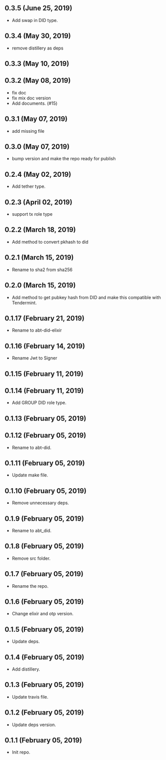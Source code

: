 ## 0.3.5 (June 25, 2019)
  - Add swap in DID type.

## 0.3.4 (May 30, 2019)
  - remove distillery as deps


## 0.3.3 (May 10, 2019)


## 0.3.2 (May 08, 2019)
  - fix doc
  - fix mix doc version
  - Add documents. (#15)

## 0.3.1 (May 07, 2019)
  - add missing file

## 0.3.0 (May 07, 2019)
  - bump version and make the repo ready for publish

## 0.2.4 (May 02, 2019)
  - Add tether type.

## 0.2.3 (April 02, 2019)
  - support tx role type

## 0.2.2 (March 18, 2019)
  - Add method to convert pkhash to did

## 0.2.1 (March 15, 2019)
  - Rename to sha2 from sha256

## 0.2.0 (March 15, 2019)
  - Add method to get pubkey hash from DID and make this compatible with Tendermint.

## 0.1.17 (February 21, 2019)
  - Rename to abt-did-elixir

## 0.1.16 (February 14, 2019)
  - Rename Jwt to Signer

## 0.1.15 (February 11, 2019)


## 0.1.14 (February 11, 2019)
  - Add GROUP DID role type.

## 0.1.13 (February 05, 2019)

## 0.1.12 (February 05, 2019)
- Rename to abt-did.

## 0.1.11 (February 05, 2019)
- Update make file.

## 0.1.10 (February 05, 2019)
- Remove unnecessary deps.

## 0.1.9 (February 05, 2019)
- Rename to abt_did.

## 0.1.8 (February 05, 2019)
- Remove src folder.

## 0.1.7 (February 05, 2019)
- Rename the repo.

## 0.1.6 (February 05, 2019)
- Change elixir and otp version.

## 0.1.5 (February 05, 2019)
- Update deps.

## 0.1.4 (February 05, 2019)
- Add distillery.

## 0.1.3 (February 05, 2019)
- Update travis file.

## 0.1.2 (February 05, 2019)
- Update deps version.

## 0.1.1 (February 05, 2019)
- Init repo.

